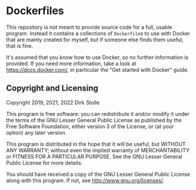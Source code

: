 # Dockerfiles

This repository is not meant to provide source code for a full, usable program.
Instead it contains a collections of `Dockerfile`s to use with Docker that are
mainly created for myself, but if someone else finds them useful, that is fine.

It's assumed that you know how to use Docker, so no further information is
provided. If you need more information, take a look at
<https://docs.docker.com/>, in particular the "Get started with Docker" guide.

## Copyright and Licensing

Copyright 2019, 2021, 2022  Dirk Stolle

This program is free software: you can redistribute it and/or modify
it under the terms of the GNU Lesser General Public License as published by
the Free Software Foundation, either version 3 of the License, or
(at your option) any later version.

This program is distributed in the hope that it will be useful,
but WITHOUT ANY WARRANTY; without even the implied warranty of
MERCHANTABILITY or FITNESS FOR A PARTICULAR PURPOSE.  See the
GNU Lesser General Public License for more details.

You should have received a copy of the GNU Lesser General Public License
along with this program.  If not, see <http://www.gnu.org/licenses/>.
